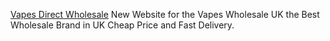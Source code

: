 <a href="https://vapesdirectwholesale.co.uk/">Vapes Direct Wholesale</a>
New Website for the Vapes Wholesale UK the Best Wholesale Brand in UK Cheap Price and Fast Delivery.
